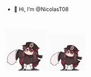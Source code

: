 - 👋 Hi, I’m @NicolasT08
<br>

![Hu tao golpeando un fantasma](hu-tao-ghost.gif)
<img src="https://github.com/NickGow295/NickGow295/blob/main/hu-tao-ghost.gif" width="100" height="100" />

<!---
NicolasT08/NicolasT08 is a ✨ special ✨ repository because its `README.md` (this file) appears on your GitHub profile.
You can click the Preview link to take a look at your changes.
--->
